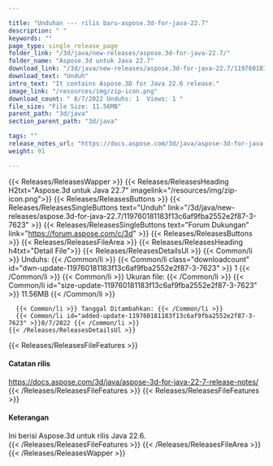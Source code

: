```yaml
---

title: "Unduhan --- rilis baru-aspose.3d-for-java-22.7"
description: " "
keywords: ""
page_type: single_release_page
folder_link: "/3d/java/new-releases/aspose.3d-for-java-22.7/"
folder_name: "Aspose.3d untuk Java 22.7"
download_link: "/3d/java/new-releases/aspose.3d-for-java-22.7/119760181183f13c6af9fba2552e2f87-3-7623"
download_text: "Unduh"
intro_text: "It contains Aspose.3D for Java 22.6 release."
image_link: "/resources/img/zip-icon.png"
download_count: " 8/7/2022 Unduhs: 1  Views: 1 "
file_size: "File Size: 11.56MB"
parent_path: "3d/java"
section_parent_path: "3d/java"

tags: ""
release_notes_url: "https://docs.aspose.com/3d/java/aspose-3d-for-java-22-7-release-notes/"
weight: 91

---
```


{{< Releases/ReleasesWapper >}}
  {{< Releases/ReleasesHeading H2txt="Aspose.3d untuk Java 22.7" imagelink="/resources/img/zip-icon.png">}}
  {{< Releases/ReleasesButtons >}}
    {{< Releases/ReleasesSingleButtons text="Unduh" link="/3d/java/new-releases/aspose.3d-for-java-22.7/119760181183f13c6af9fba2552e2f87-3-7623" >}}
    {{< Releases/ReleasesSingleButtons text="Forum Dukungan" link="https://forum.aspose.com/c/3d" >}}
  {{< Releases/ReleasesButtons >}}
  {{< Releases/ReleasesFileArea >}}
    {{< Releases/ReleasesHeading h4txt="Detail File">}}
    {{< Releases/ReleasesDetailsUl >}}
      {{< Common/li >}} Unduhs: {{< /Common/li >}}
      {{< Common/li class="downloadcount" id="dwn-update-119760181183f13c6af9fba2552e2f87-3-7623" >}} 1 {{< /Common/li >}}
      {{< Common/li >}} Ukuran file: {{< /Common/li >}}
      {{< Common/li id="size-update-119760181183f13c6af9fba2552e2f87-3-7623" >}} 11.56MB {{< /Common/li >}}

      {{< Common/li >}} Tanggal Ditambahkan: {{< /Common/li >}}
      {{< Common/li id="added-update-119760181183f13c6af9fba2552e2f87-3-7623" >}}8/7/2022 {{< /Common/li >}}
    {{< /Releases/ReleasesDetailsUl >}}

  {{< Releases/ReleasesFileFeatures >}}
      <h4>Catatan rilis</h4><div><a href='https://docs.aspose.com/3d/java/aspose-3d-for-java-22-7-release-notes/'>https://docs.aspose.com/3d/java/aspose-3d-for-java-22-7-release-notes/</a></div>
  {{< /Releases/ReleasesFileFeatures >}}
  {{< Releases/ReleasesFileFeatures >}}
      <h4>Keterangan</h4><div class="HTMLDescription">Ini berisi Aspose.3d untuk rilis Java 22.6.</div>
  {{< /Releases/ReleasesFileFeatures >}}
 {{< /Releases/ReleasesFileArea >}}
{{< /Releases/ReleasesWapper >}}


